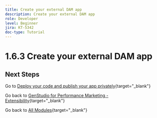 ```yaml
---
title: Create your external DAM app
description: Create your external DAM app
role: Developer
level: Beginner
jira: KT-5342
doc-type: Tutorial
---
```

# 1.6.3 Create your external DAM app



## Next Steps

Go to [Deploy your code and publish your app privately](./ex4.md){target="_blank"}

Go back to [GenStudio for Performance Marketing - Extensibility](./genstudioext.md){target="_blank"}

Go back to [All Modules](./../../../overview.md){target="_blank"}
